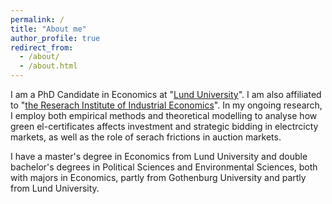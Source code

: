 ```yaml
---
permalink: /
title: "About me"
author_profile: true
redirect_from: 
  - /about/
  - /about.html
---
```


I am a PhD Candidate in Economics at "<a href='https://portal.research.lu.se/sv/persons/kajsa-ganhammar' target='_blank'>Lund University</a>". I am also affiliated to "<a href='https://www.ifn.se/forskare/doktorander/kajsa-ganhammar/' target='_blank'>the Reserach Institute of Industrial Economics</a>". In my ongoing research, I employ both empirical methods and theoretical modelling to analyse how green el-certificates affects investment and strategic bidding in electrcicty markets, as well as the role of serach frictions in auction markets.  

I have a master's degree in Economics from Lund University and double bachelor's degrees in Political Sciences and Environmental Sciences, both with majors in Economics, partly from Gothenburg University and partly from Lund University. 




